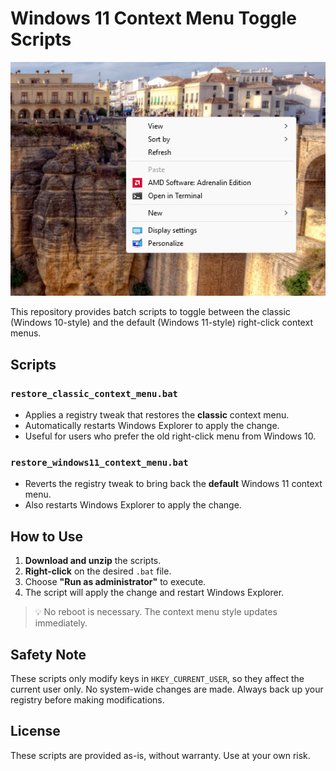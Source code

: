 # Windows 11 Context Menu Toggle Scripts

![preview](preview.png)

This repository provides batch scripts to toggle between the classic (Windows 10-style) and the default (Windows 11-style) right-click context menus.

## Scripts

### `restore_classic_context_menu.bat`
- Applies a registry tweak that restores the **classic** context menu.
- Automatically restarts Windows Explorer to apply the change.
- Useful for users who prefer the old right-click menu from Windows 10.

### `restore_windows11_context_menu.bat`
- Reverts the registry tweak to bring back the **default** Windows 11 context menu.
- Also restarts Windows Explorer to apply the change.

## How to Use

1. **Download and unzip** the scripts.
2. **Right-click** on the desired `.bat` file.
3. Choose **"Run as administrator"** to execute.
4. The script will apply the change and restart Windows Explorer.

> 💡 No reboot is necessary. The context menu style updates immediately.

## Safety Note

These scripts only modify keys in `HKEY_CURRENT_USER`, so they affect the current user only. No system-wide changes are made.
Always back up your registry before making modifications.

## License
These scripts are provided as-is, without warranty. Use at your own risk.
